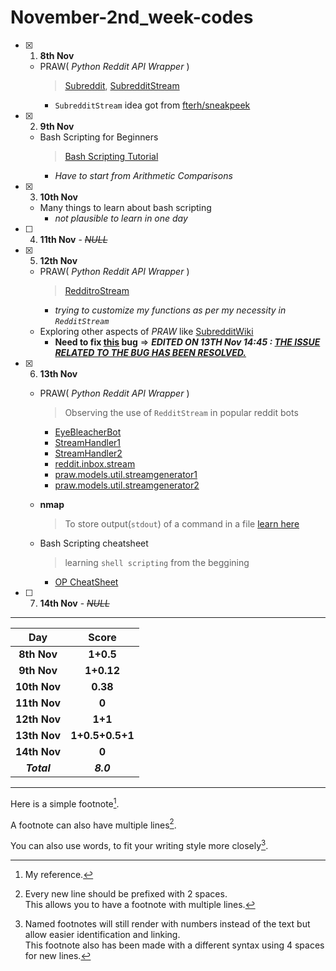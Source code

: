 # November-2nd_week-codes

- [x] 1. **8th Nov**
  - PRAW( _Python Reddit API Wrapper_ )
       > [Subreddit](https://praw.readthedocs.io/en/latest/code_overview/models/subreddit.html), [SubredditStream](https://praw.readthedocs.io/en/stable/code_overview/other/subredditstream.html)
       - `SubredditStream` idea got from [fterh/sneakpeek](https://github.com/fterh/sneakpeek/blob/master/main.py)

- [x] 2. **9th Nov**
  - Bash Scripting for Beginners
    > [Bash Scripting Tutorial](https://linuxconfig.org/bash-scripting-tutorial)
    - _Have to start from Arithmetic Comparisons_

- [x] 3. **10th Nov**
  - Many things to learn about bash scripting
    - _not plausible to learn in one day_

- [ ] 4. **11th Nov** - ~~_NULL_~~
- [x] 5. **12th Nov**
  - PRAW( _Python Reddit API Wrapper_ )
    > [RedditroStream](https://praw.readthedocs.io/en/stable/code_overview/other/redditorstream.html)
    - _trying to customize my functions as per my necessity in `RedditStream`_
  - Exploring other aspects of _PRAW_ like [SubredditWiki](https://praw.readthedocs.io/en/stable/code_overview/other/subredditwiki.html)
    - **Need to fix [this](https://github.com/hdmtp-s-basement/Nov-2nd_week_codes/blob/bcf0d6cd8803618196a81aaa1bd72d5be1743bac/RedditorStream_in_PRAW/stream_comment.py#L24) bug** => ***EDITED ON 13TH Nov 14:45 : [THE ISSUE RELATED TO THE BUG HAS BEEN RESOLVED.](https://praw.readthedocs.io/en/stable/code_overview/other/util.html)***

- [x] 6. **13th Nov**
  - PRAW( _Python Reddit API Wrapper_ )
    > Observing the use of `RedditStream` in popular reddit bots
    - [EyeBleacherBot](https://github.com/getcake/EyeBleacherBot/blob/8391723ca770b7ca7647f41c3fc4f939ad65c8b9/bot.py#L96)
    - [StreamHandler1](https://github.com/BananoCoin/banano_reddit_tipbot/blob/be93f1bb01cd4cf2d334a1cea0c29c4253bf09e4/src/shared.py#L20)
    - [StreamHandler2](https://github.com/Toldry/RedditAutoCrosspostBot/blob/d194c70d7d1cbc31f34d4141fb7d06d058e35d20/reddit_auto_crosspost_bot.py#L31)
    - [reddit.inbox.stream](https://github.com/Toldry/RedditAutoCrosspostBot/blob/d194c70d7d1cbc31f34d4141fb7d06d058e35d20/reddit_auto_crosspost_bot.py#L57)
    - [praw.models.util.streamgenerator1](https://github.com/msr8/sussy-bot/blob/13ee3dd2b578edc9676308aa153c27dba503b0ac/main.py#L25)
    - [praw.models.util.streamgenerator2](https://github.com/msr8/sussy-bot/blob/13ee3dd2b578edc9676308aa153c27dba503b0ac/reply-bot/main.py#L27)

  - **nmap**
    > To store output(`stdout`) of a command in a file [learn here](https://askubuntu.com/questions/420981/how-do-i-save-terminal-output-to-a-file)

  - Bash Scripting cheatsheet
    > learning `shell scripting` from the beggining
    - [OP CheatSheet](https://devhints.io/bash)

- [ ] 7. **14th Nov** - ~~_NULL_~~
    


<hr>
<div align="center">

Day      | Score
:--------------:|:----------------:
**8th Nov** | **1+0.5**
**9th Nov** | **1+0.12**
**10th Nov**| **0.38**
**11th Nov**| **0**
**12th Nov**| **1+1**
**13th Nov**| **1+0.5+0.5+1**
**14th Nov**| **0**
***Total***     | ***8.0***
     
</div>
<hr>
<!--Below part needs to be edited-->

Here is a simple footnote[^1].

A footnote can also have multiple lines[^2].  

You can also use words, to fit your writing style more closely[^note].

[^1]: My reference.
[^2]: Every new line should be prefixed with 2 spaces.  
  This allows you to have a footnote with multiple lines.
[^note]:
    Named footnotes will still render with numbers instead of the text but allow easier identification and linking.  
    This footnote also has been made with a different syntax using 4 spaces for new lines.
